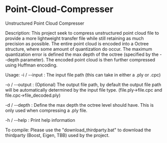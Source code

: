 # Point-Cloud-Compresser
Unstructured Point Cloud Compresser

Description:
This project seek to compress unstructured point cloud file to provide a more lightweight transfer file while still retaining as much precision as possible.
The entire point cloud is encoded into a Octree structure, where some amount of quantization do occur. The maximum quantization error is defined the max depth of the octree (specified by the --depth parameter).
The encoded point cloud is then further compressed using Huffman encoding.

Usage:
-i / --input : The input file path (this can take in either a .ply or .cpc)

-o / --output : (Optional) The output file path, by default the output file path will be automatically determined by the input file type. (file.ply->file.cpc and file.cpc->file_decoded.ply)

-d / --depth : Define the max depth the octree level should have. This is only used when compressing a .ply file.

-h / --help : Print help information

To compile:
Please use the "download_thirdparty.bat" to download the thirdparty (Boost, Eigen, TBB) used by the project.
